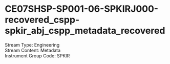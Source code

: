 # CE07SHSP-SP001-06-SPKIRJ000-recovered_cspp-spkir_abj_cspp_metadata_recovered

Stream Type: Engineering<br>
Stream Content: Metadata<br>
Instrument Group Code: SPKIR<br>
